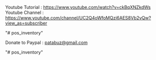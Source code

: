 Youtube Tutorial : https://www.youtube.com/watch?v=ckBqXNZkdWs
Youtube Channel : https://www.youtube.com/channel/UC2Q4oWfoMQzi6AES8Vb2vQw?view_as=subscriber

"# pos_inventory" 

Donate to Paypal : patabuz@gmail.com

"# pos_inventory" 
